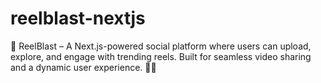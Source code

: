 # reelblast-nextjs
🚀 ReelBlast – A Next.js-powered social platform where users can upload, explore, and engage with trending reels. Built for seamless video sharing and a dynamic user experience. 🎥🔥
